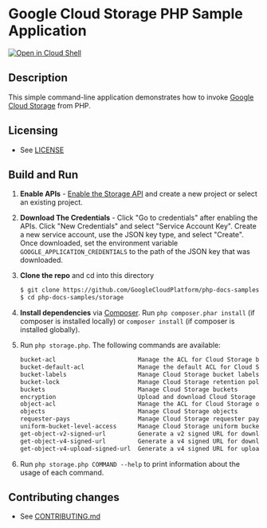 # Google Cloud Storage PHP Sample Application

[![Open in Cloud Shell][shell_img]][shell_link]

[shell_img]: http://gstatic.com/cloudssh/images/open-btn.svg
[shell_link]: https://console.cloud.google.com/cloudshell/open?git_repo=https://github.com/googlecloudplatform/php-docs-samples&page=editor&working_dir=storage

## Description

This simple command-line application demonstrates how to invoke
[Google Cloud Storage][gcs-api] from PHP.

[gcs-api]: https://cloud.google.com/storage/docs/reference/libraries

## Licensing

* See [LICENSE](../../LICENSE)

## Build and Run
1.  **Enable APIs** - [Enable the Storage API](https://console.cloud.google.com/flows/enableapi?apiid=storage_api)
    and create a new project or select an existing project.
2.  **Download The Credentials** - Click "Go to credentials" after enabling the APIs. Click "New Credentials"
    and select "Service Account Key". Create a new service account, use the JSON key type, and
    select "Create". Once downloaded, set the environment variable `GOOGLE_APPLICATION_CREDENTIALS`
    to the path of the JSON key that was downloaded.
3.  **Clone the repo** and cd into this directory

    ```sh
    $ git clone https://github.com/GoogleCloudPlatform/php-docs-samples
    $ cd php-docs-samples/storage
    ```
4.  **Install dependencies** via [Composer](http://getcomposer.org/doc/00-intro.md).
    Run `php composer.phar install` (if composer is installed locally) or `composer install`
    (if composer is installed globally).
5.  Run `php storage.php`. The following commands are available:

    ```sh
    bucket-acl                       Manage the ACL for Cloud Storage buckets.
    bucket-default-acl               Manage the default ACL for Cloud Storage buckets.
    bucket-labels                    Manage Cloud Storage bucket labels
    bucket-lock                      Manage Cloud Storage retention policies and holds
    buckets                          Manage Cloud Storage buckets
    encryption                       Upload and download Cloud Storage objects with encryption
    object-acl                       Manage the ACL for Cloud Storage objects
    objects                          Manage Cloud Storage objects
    requester-pays                   Manage Cloud Storage requester pays buckets and objects
    uniform-bucket-level-access      Manage Cloud Storage uniform bucket-level access buckets
    get-object-v2-signed-url         Generate a v2 signed URL for downloading an object.
    get-object-v4-signed-url         Generate a v4 signed URL for downloading an object.
    get-object-v4-upload-signed-url  Generate a v4 signed URL for uploading an object.
    ```
6. Run `php storage.php COMMAND --help` to print information about the usage of each command.

## Contributing changes

* See [CONTRIBUTING.md](../CONTRIBUTING.md)

